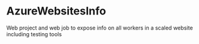 # AzureWebsitesInfo
Web project and web job to expose info on all workers in a scaled website including testing tools
